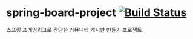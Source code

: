 # spring-board-project [![Build Status](https://travis-ci.org/jeonghoj/spring-board-project.svg?branch=master)](https://travis-ci.org/jeonghoj/spring-board-project)

스프링 프레임워크로 간단한 커뮤니티 게시판 만들기 프로젝트.